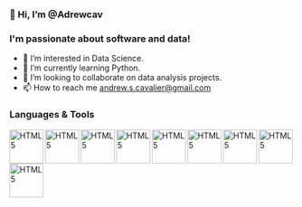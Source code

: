 ### 👋 Hi, I’m @Adrewcav

### I'm passionate about software and data!
- 👀 I’m interested in Data Science.
- 🌱 I’m currently learning Python.
- 💞️ I’m looking to collaborate on data analysis projects. 
- 📫 How to reach me andrew.s.cavalier@gmail.com

<!---
Adrewcav/Adrewcav is a ✨ special ✨ repository because its `README.md` (this file) appears on your GitHub profile.
You can click the Preview link to take a look at your changes.
--->
### Languages & Tools 
 <img align="left" alt="HTML5" width="60px" src="https://cdn.jsdelivr.net/gh/devicons/devicon/icons/amazonwebservices/amazonwebservices-plain-wordmark.svg" />
 <img align="left" alt="HTML5" width="60px" src="https://cdn.jsdelivr.net/gh/devicons/devicon/icons/github/github-original-wordmark.svg" />
 <img align="left" alt="HTML5" width="60px" src="https://cdn.jsdelivr.net/gh/devicons/devicon/icons/git/git-original-wordmark.svg" />
 <img align="left" alt="HTML5" width="60px" src="https://cdn.jsdelivr.net/gh/devicons/devicon/icons/postgresql/postgresql-original-wordmark.svg" />
 <img align="left" alt="HTML5" width="60px" src="https://cdn.jsdelivr.net/gh/devicons/devicon/icons/r/r-original.svg" />
 <img align="left" alt="HTML5" width="60px" src="https://cdn.jsdelivr.net/gh/devicons/devicon/icons/rstudio/rstudio-original.svg" />
 <img align="left" alt="HTML5" width="60px" src="https://cdn.jsdelivr.net/gh/devicons/devicon/icons/python/python-original-wordmark.svg" />
 <img align="left" alt="HTML5" width="60px" src="https://cdn.jsdelivr.net/gh/devicons/devicon/icons/photoshop/photoshop-line.svg" />
 <img align="left" alt="HTML5" width="60px" src="https://cdn.jsdelivr.net/gh/devicons/devicon/icons/aftereffects/aftereffects-original.svg" />
